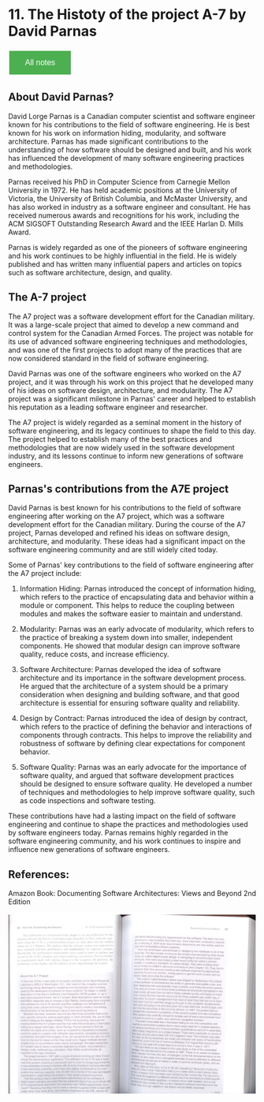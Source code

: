# 11. The Histoty of the project A-7 by David Parnas

<style>
  .back-button {
    background-color: #4CAF50; /* Green */
    border: none;
    color: white;
    padding: 15px 32px;
    text-align: center;
    text-decoration: none;
    display: inline-block;
    font-size: 16px;
    margin: 4px 2px;
    cursor: pointer;
  }
</style>

<button class="back-button" onclick="window.location.href='https://matiaspakua.github.io/tech.notes.io'">All notes</button>

## About David Parnas?

David Lorge Parnas is a Canadian computer scientist and software engineer known for his contributions to the field of software engineering. He is best known for his work on information hiding, modularity, and software architecture. Parnas has made significant contributions to the understanding of how software should be designed and built, and his work has influenced the development of many software engineering practices and methodologies.

Parnas received his PhD in Computer Science from Carnegie Mellon University in 1972. He has held academic positions at the University of Victoria, the University of British Columbia, and McMaster University, and has also worked in industry as a software engineer and consultant. He has received numerous awards and recognitions for his work, including the ACM SIGSOFT Outstanding Research Award and the IEEE Harlan D. Mills Award.

Parnas is widely regarded as one of the pioneers of software engineering and his work continues to be highly influential in the field. He is widely published and has written many influential papers and articles on topics such as software architecture, design, and quality.

## The A-7 project

The A7 project was a software development effort for the Canadian military. It was a large-scale project that aimed to develop a new command and control system for the Canadian Armed Forces. The project was notable for its use of advanced software engineering techniques and methodologies, and was one of the first projects to adopt many of the practices that are now considered standard in the field of software engineering.

David Parnas was one of the software engineers who worked on the A7 project, and it was through his work on this project that he developed many of his ideas on software design, architecture, and modularity. The A7 project was a significant milestone in Parnas' career and helped to establish his reputation as a leading software engineer and researcher.

The A7 project is widely regarded as a seminal moment in the history of software engineering, and its legacy continues to shape the field to this day. The project helped to establish many of the best practices and methodologies that are now widely used in the software development industry, and its lessons continue to inform new generations of software engineers.

##  Parnas's contributions from the A7E project

David Parnas is best known for his contributions to the field of software engineering after working on the A7 project, which was a software development effort for the Canadian military. During the course of the A7 project, Parnas developed and refined his ideas on software design, architecture, and modularity. These ideas had a significant impact on the software engineering community and are still widely cited today.

Some of Parnas' key contributions to the field of software engineering after the A7 project include:

1. Information Hiding: Parnas introduced the concept of information hiding, which refers to the practice of encapsulating data and behavior within a module or component. This helps to reduce the coupling between modules and makes the software easier to maintain and understand.

2. Modularity: Parnas was an early advocate of modularity, which refers to the practice of breaking a system down into smaller, independent components. He showed that modular design can improve software quality, reduce costs, and increase efficiency.

3. Software Architecture: Parnas developed the idea of software architecture and its importance in the software development process. He argued that the architecture of a system should be a primary consideration when designing and building software, and that good architecture is essential for ensuring software quality and reliability.

4. Design by Contract: Parnas introduced the idea of design by contract, which refers to the practice of defining the behavior and interactions of components through contracts. This helps to improve the reliability and robustness of software by defining clear expectations for component behavior.

5. Software Quality: Parnas was an early advocate for the importance of software quality, and argued that software development practices should be designed to ensure software quality. He developed a number of techniques and methodologies to help improve software quality, such as code inspections and software testing.

These contributions have had a lasting impact on the field of software engineering and continue to shape the practices and methodologies used by software engineers today. Parnas remains highly regarded in the software engineering community, and his work continues to inspire and influence new generations of software engineers.

## References:

Amazon Book: Documenting Software Architectures: Views and Beyond 2nd Edition

![A7E project](../images/history_of_a7e_project_by_Paul_Clements.jpeg)